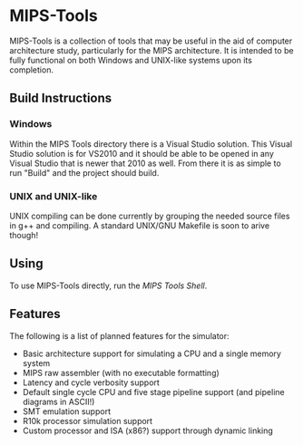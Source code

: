 # MIPS-Tools
MIPS-Tools is a collection of tools that may be useful in the aid of computer architecture study, particularly for the MIPS architecture. It is intended to be fully functional on both Windows and UNIX-like systems upon its completion.

## Build Instructions
### Windows
Within the MIPS Tools directory there is a Visual Studio solution. This Visual Studio solution is for VS2010 and it should be able to be opened in any Visual Studio that is newer that 2010 as well. From there it is as simple to run "Build" and the project should build.

### UNIX and UNIX-like
UNIX compiling can be done currently by grouping the needed source files in g++ and compiling. A standard UNIX/GNU Makefile is soon to arive though!

## Using
To use MIPS-Tools directly, run the *MIPS Tools Shell*.

## Features
The following is a list of planned features for the simulator:
* Basic architecture support for simulating a CPU and a single memory system
* MIPS raw assembler (with no executable formatting)
* Latency and cycle verbosity support
* Default single cycle CPU and five stage pipeline support (and pipeline diagrams in ASCII!)
* SMT emulation support
* R10k processor simulation support
* Custom processor and ISA (x86?) support through dynamic linking
